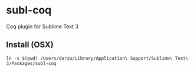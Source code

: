 # subl-coq
Coq plugin for Sublime Text 3

## Install (OSX)

```
ln -s $(pwd) /Users/darzu/Library/Application\ Support/Sublime\ Text\ 3/Packages/subl-coq
```
